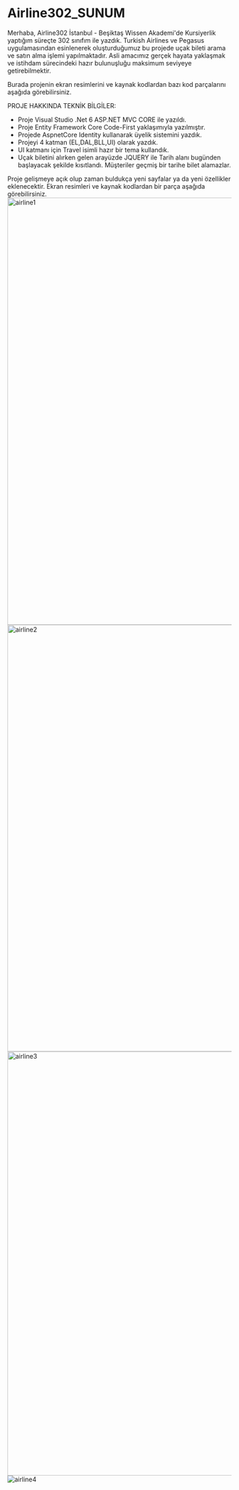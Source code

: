 # Airline302_SUNUM

Merhaba, Airline302 İstanbul - Beşiktaş Wissen Akademi'de Kursiyerlik yaptığım süreçte 302 sınıfım ile yazdık. Turkish Airlines ve Pegasus uygulamasından esinlenerek oluşturduğumuz bu projede uçak bileti arama ve satın alma işlemi yapılmaktadır. Asli amacımız gerçek hayata yaklaşmak ve istihdam sürecindeki hazır bulunuşluğu maksimum seviyeye getirebilmektir.

Burada projenin ekran resimlerini ve kaynak kodlardan bazı kod parçalarını aşağıda görebilirsiniz.

PROJE HAKKINDA TEKNİK BİLGİLER:
* Proje Visual Studio .Net 6 ASP.NET MVC CORE ile yazıldı.
* Proje Entity Framework Core Code-First yaklaşımıyla yazılmıştır.
* Projede AspnetCore Identity kullanarak üyelik sistemini yazdık.
* Projeyi 4 katman (EL,DAL,BLL,UI) olarak yazdık.
* UI katmanı için Travel isimli hazır bir tema kullandık.
* Uçak biletini alırken gelen arayüzde JQUERY ile Tarih alanı bugünden başlayacak şekilde kısıtlandı. Müşteriler geçmiş bir tarihe bilet alamazlar.

Proje gelişmeye açık olup zaman buldukça yeni sayfalar ya da yeni özellikler eklenecektir. Ekran resimleri ve kaynak kodlardan bir parça aşağıda görebilirsiniz.
<img width="960" alt="airline1" src="https://user-images.githubusercontent.com/73273677/220090391-6e3a8b9b-d393-4f56-afd5-147d54efba91.png">
<img width="959" alt="airline2" src="https://user-images.githubusercontent.com/73273677/220090488-1f70b6c2-2b0e-4cd5-abf8-828083e9a9b2.png">
<img width="953" alt="airline3" src="https://user-images.githubusercontent.com/73273677/220090500-1436eb2e-558b-40a6-9bdc-1471c74c69a7.png">
![airline4](https://user-images.githubusercontent.com/73273677/220090515-d23212b8-5ef0-4c1d-8f2b-c318c28381e7.png)
